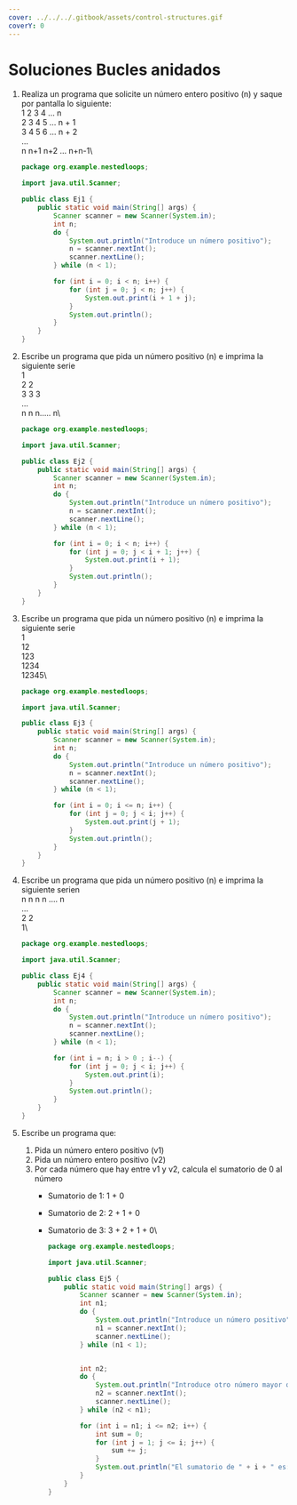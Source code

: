 ```yaml
---
cover: ../../../.gitbook/assets/control-structures.gif
coverY: 0
---
```


# Soluciones Bucles anidados

1.  Realiza un programa que solicite un número entero positivo (n) y saque por pantalla lo siguiente:\
    1 2 3 4 … n\
    2 3 4 5 … n + 1\
    3 4 5 6 … n + 2\
    ...\
    n n+1 n+2 … n+n-1\


    ```java
    package org.example.nestedloops;

    import java.util.Scanner;

    public class Ej1 {
        public static void main(String[] args) {
            Scanner scanner = new Scanner(System.in);
            int n;
            do {
                System.out.println("Introduce un número positivo");
                n = scanner.nextInt();
                scanner.nextLine();
            } while (n < 1);

            for (int i = 0; i < n; i++) {
                for (int j = 0; j < n; j++) {
                    System.out.print(i + 1 + j);
                }
                System.out.println();
            }
        }
    }

    ```
2.  Escribe un programa que pida un número positivo (n) e imprima la siguiente serie\
    1\
    2 2\
    3 3 3\
    ...\
    n n n….. n\


    ```java
    package org.example.nestedloops;

    import java.util.Scanner;

    public class Ej2 {
        public static void main(String[] args) {
            Scanner scanner = new Scanner(System.in);
            int n;
            do {
                System.out.println("Introduce un número positivo");
                n = scanner.nextInt();
                scanner.nextLine();
            } while (n < 1);

            for (int i = 0; i < n; i++) {
                for (int j = 0; j < i + 1; j++) {
                    System.out.print(i + 1);
                }
                System.out.println();
            }
        }
    }

    ```
3.  Escribe un programa que pida un número positivo (n) e imprima la siguiente serie\
    1\
    12\
    123\
    1234\
    12345\


    ```java
    package org.example.nestedloops;

    import java.util.Scanner;

    public class Ej3 {
        public static void main(String[] args) {
            Scanner scanner = new Scanner(System.in);
            int n;
            do {
                System.out.println("Introduce un número positivo");
                n = scanner.nextInt();
                scanner.nextLine();
            } while (n < 1);

            for (int i = 0; i <= n; i++) {
                for (int j = 0; j < i; j++) {
                    System.out.print(j + 1);
                }
                System.out.println();
            }
        }
    }

    ```
4.  Escribe un programa que pida un número positivo (n) e imprima la siguiente serien\
    n n n n …. n\
    …\
    2 2\
    1\


    ```java
    package org.example.nestedloops;

    import java.util.Scanner;

    public class Ej4 {
        public static void main(String[] args) {
            Scanner scanner = new Scanner(System.in);
            int n;
            do {
                System.out.println("Introduce un número positivo");
                n = scanner.nextInt();
                scanner.nextLine();
            } while (n < 1);

            for (int i = n; i > 0 ; i--) {
                for (int j = 0; j < i; j++) {
                    System.out.print(i);
                }
                System.out.println();
            }
        }
    }
    ```
5. Escribe un programa que:
   1. Pida un número entero positivo (v1)
   2. Pida un número entero positivo (v2)
   3. Por cada número que hay entre v1 y v2, calcula el sumatorio de 0 al número
      * Sumatorio de 1: 1 + 0
      * Sumatorio de 2: 2 + 1 + 0
      *   Sumatorio de 3: 3 + 2 + 1 + 0\


          ```java
          package org.example.nestedloops;

          import java.util.Scanner;

          public class Ej5 {
              public static void main(String[] args) {
                  Scanner scanner = new Scanner(System.in);
                  int n1;
                  do {
                      System.out.println("Introduce un número positivo");
                      n1 = scanner.nextInt();
                      scanner.nextLine();
                  } while (n1 < 1);


                  int n2;
                  do {
                      System.out.println("Introduce otro número mayor que " + n1);
                      n2 = scanner.nextInt();
                      scanner.nextLine();
                  } while (n2 < n1);

                  for (int i = n1; i <= n2; i++) {
                      int sum = 0;
                      for (int j = 1; j <= i; j++) {
                          sum += j;
                      }
                      System.out.println("El sumatorio de " + i + " es: " + sum);
                  }
              }
          }

          ```

